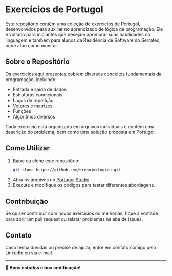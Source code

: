 # Exercícios de Portugol

Este repositório contém uma coleção de exercícios de Portugol, desenvolvidos para auxiliar no aprendizado de lógica de programação. Ele é voltado para iniciantes que desejam aprimorar suas habilidades na linguagem e também para alunos da Residência de Software do Serratec, onde atuo como monitor.

## Sobre o Repositório

Os exercícios aqui presentes cobrem diversos conceitos fundamentais da programação, incluindo:

- Entrada e saída de dados
- Estruturas condicionais
- Laços de repetição
- Vetores e matrizes
- Funções
- Algoritmos diversos

Cada exercício está organizado em arquivos individuais e contém uma descrição do problema, bem como uma solução proposta em Portugol.

## Como Utilizar

1. Baixe ou clone este repositório:
   ```sh
   git clone https://github.com/brenojm/Logica.git
   ```
2. Abra os arquivos no [Portugol Studio](https://univali-lite.github.io/Portugol-Studio/).
3. Execute e modifique os códigos para testar diferentes abordagens.

## Contribuição

Se quiser contribuir com novos exercícios ou melhorias, fique à vontade para abrir um pull request ou relatar problemas na aba de issues.

## Contato

Caso tenha dúvidas ou precise de ajuda, entre em contato comigo pelo LinkedIn ou via e-mail.

---

🚀 **Bons estudos e boa codificação!**

